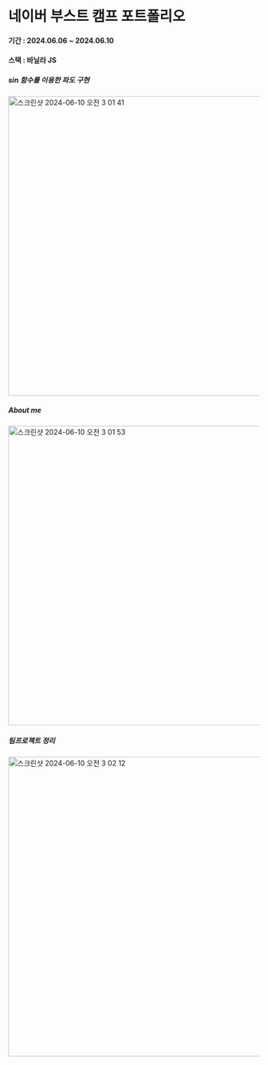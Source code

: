 # 네이버 부스트 캠프 포트폴리오

#### 기간 : 2024.06.06 ~ 2024.06.10

#### 스택 : 바닐라 JS



##### sin 함수를 이용한 파도 구현

<img width="600" alt="스크린샷 2024-06-10 오전 3 01 41" src="https://github.com/dongguJeong/naverBootCamp/assets/133619736/ebd89bea-fb31-4b1a-bd0b-c6d59d41b50e">

##### About me
<img width="600" alt="스크린샷 2024-06-10 오전 3 01 53" src="https://github.com/dongguJeong/naverBootCamp/assets/133619736/52a784bc-e5a8-4c7a-8e95-e38b4f6dfceb">


##### 팀프로젝트 정리
<img width="600" alt="스크린샷 2024-06-10 오전 3 02 12" src="https://github.com/dongguJeong/naverBootCamp/assets/133619736/fc1f5a44-e33c-4fe2-a767-9dc03526da1d">
